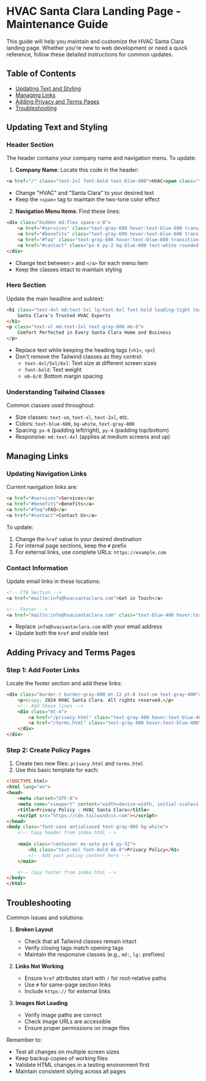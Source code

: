 # HVAC Santa Clara Landing Page - Maintenance Guide

This guide will help you maintain and customize the HVAC Santa Clara landing page. Whether you're new to web development or need a quick reference, follow these detailed instructions for common updates.

## Table of Contents
- [Updating Text and Styling](#updating-text-and-styling)
- [Managing Links](#managing-links)
- [Adding Privacy and Terms Pages](#adding-privacy-and-terms-pages)
- [Troubleshooting](#troubleshooting)

## Updating Text and Styling

### Header Section
The header contains your company name and navigation menu. To update:

1. **Company Name**: Locate this code in the header:
```html
<a href="/" class="text-2xl font-bold text-blue-600">HVAC<span class="text-gray-800">Santa Clara</span></a>
```
- Change "HVAC" and "Santa Clara" to your desired text
- Keep the `<span>` tag to maintain the two-tone color effect

2. **Navigation Menu Items**: Find these lines:
```html
<div class="hidden md:flex space-x-8">
    <a href="#services" class="text-gray-600 hover:text-blue-600 transition-colors duration-300">Services</a>
    <a href="#benefits" class="text-gray-600 hover:text-blue-600 transition-colors duration-300">Benefits</a>
    <a href="#faq" class="text-gray-600 hover:text-blue-600 transition-colors duration-300">FAQ</a>
    <a href="#contact" class="px-6 py-2 bg-blue-600 text-white rounded-full hover:bg-blue-700 transition-all duration-300 transform hover:scale-105">Contact Us</a>
</div>
```
- Change text between `>` and `</a>` for each menu item
- Keep the classes intact to maintain styling

### Hero Section
Update the main headline and subtext:

```html
<h1 class="text-4xl md:text-5xl lg:text-6xl font-bold leading-tight text-gray-900 mb-6">
    Santa Clara's Trusted HVAC Experts
</h1>
<p class="text-xl md:text-2xl text-gray-600 mb-8">
    Comfort Perfected in Every Santa Clara Home and Business
</p>
```
- Replace text while keeping the heading tags (`<h1>`, `<p>`)
- Don't remove the Tailwind classes as they control:
  - `text-4xl/5xl/6xl`: Text size at different screen sizes
  - `font-bold`: Text weight
  - `mb-6/8`: Bottom margin spacing

### Understanding Tailwind Classes

Common classes used throughout:
- Size classes: `text-sm`, `text-xl`, `text-2xl`, etc.
- Colors: `text-blue-600`, `bg-white`, `text-gray-800`
- Spacing: `px-6` (padding left/right), `py-4` (padding top/bottom)
- Responsive: `md:text-4xl` (applies at medium screens and up)

## Managing Links

### Updating Navigation Links
Current navigation links are:
```html
<a href="#services">Services</a>
<a href="#benefits">Benefits</a>
<a href="#faq">FAQ</a>
<a href="#contact">Contact Us</a>
```

To update:
1. Change the `href` value to your desired destination
2. For internal page sections, keep the `#` prefix
3. For external links, use complete URLs: `https://example.com`

### Contact Information
Update email links in these locations:
```html
<!-- CTA Section -->
<a href="mailto:info@hvacsantaclara.com">Get in Touch</a>

<!-- Footer -->
<a href="mailto:info@hvacsantaclara.com" class="text-blue-400 hover:text-blue-300">info@hvacsantaclara.com</a>
```
- Replace `info@hvacsantaclara.com` with your email address
- Update both the `href` and visible text

## Adding Privacy and Terms Pages

### Step 1: Add Footer Links
Locate the footer section and add these links:
```html
<div class="border-t border-gray-800 mt-12 pt-8 text-sm text-gray-400">
    <p>&copy; 2024 HVAC Santa Clara. All rights reserved.</p>
    <!-- Add these lines -->
    <div class="mt-4">
        <a href="/privacy.html" class="text-gray-400 hover:text-blue-400 mr-4">Privacy Policy</a>
        <a href="/terms.html" class="text-gray-400 hover:text-blue-400">Terms of Service</a>
    </div>
</div>
```

### Step 2: Create Policy Pages
1. Create two new files: `privacy.html` and `terms.html`
2. Use this basic template for each:
```html
<!DOCTYPE html>
<html lang="en">
<head>
    <meta charset="UTF-8">
    <meta name="viewport" content="width=device-width, initial-scale=1.0">
    <title>Privacy Policy - HVAC Santa Clara</title>
    <script src="https://cdn.tailwindcss.com"></script>
</head>
<body class="font-sans antialiased text-gray-800 bg-white">
    <!-- Copy header from index.html -->
    
    <main class="container mx-auto px-6 py-32">
        <h1 class="text-4xl font-bold mb-8">Privacy Policy</h1>
        <!-- Add your policy content here -->
    </main>

    <!-- Copy footer from index.html -->
</body>
</html>
```

## Troubleshooting

Common issues and solutions:

1. **Broken Layout**
   - Check that all Tailwind classes remain intact
   - Verify closing tags match opening tags
   - Maintain the responsive classes (e.g., `md:`, `lg:` prefixes)

2. **Links Not Working**
   - Ensure `href` attributes start with `/` for root-relative paths
   - Use `#` for same-page section links
   - Include `https://` for external links

3. **Images Not Loading**
   - Verify image paths are correct
   - Check image URLs are accessible
   - Ensure proper permissions on image files

Remember to:
- Test all changes on multiple screen sizes
- Keep backup copies of working files
- Validate HTML changes in a testing environment first
- Maintain consistent styling across all pages